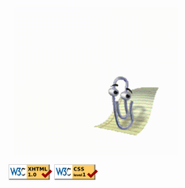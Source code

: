 
<!-- Clippy -->
<!-- Kudos to https://github.com/pi0/clippyjs -->
<p align="right">
  <a href="https://www.youtube.com/watch?v=dQw4w9WgXcQ">
    <img height="300" alt="Helpful Clippy" src="images/clippy.gif">
  </a>
</p>

<!-- Footer -->
<!-- Kudos to https://www.w3.org/2000/09/vsimg/transparency-test.html -->
<footer>
  <p align="center">
    <img alt="Valid XHTML 1.1" src="images/valid-xhtml10.gif">
    <img alt="Valid CSS 1" src="images/valid-css1.gif">
  </p>
</footer>
